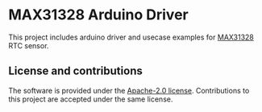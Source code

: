# MAX31328 Arduino Driver

This project includes arduino driver and usecase examples for [MAX31328](https://datasheets.maximintegrated.com/en/ds/MAX31328.pdf) RTC sensor.


## License and contributions
The software is provided under the [Apache-2.0 license](LICENSE.txt). 
Contributions to this project are accepted under the same license.
